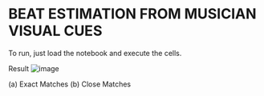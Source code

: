 # BEAT ESTIMATION FROM MUSICIAN VISUAL CUES
 
To run, just load the notebook and execute the cells.

Result
![image](https://user-images.githubusercontent.com/47362033/109463558-1fdc2380-7a5d-11eb-83a4-e30fe3e2229a.png)

(a) Exact Matches
(b) Close Matches
